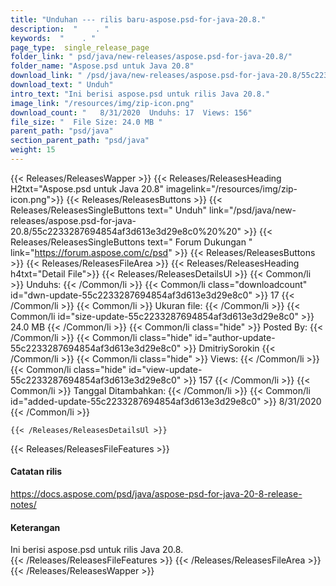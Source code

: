 ```yaml
---
title: "Unduhan --- rilis baru-aspose.psd-for-java-20.8." 
description:  "    . " 
keywords:  "    . " 
page_type:  single_release_page
folder_link: " psd/java/new-releases/aspose.psd-for-java-20.8/"
folder_name: "Aspose.psd untuk Java 20.8"
download_link: " /psd/java/new-releases/aspose.psd-for-java-20.8/55c2233287694854af3d613e3d29e8c0"
download_text: " Unduh"
intro_text: "Ini berisi aspose.psd untuk rilis Java 20.8."
image_link: "/resources/img/zip-icon.png"
download_count: "   8/31/2020  Unduhs: 17  Views: 156"
file_size: "  File Size: 24.0 MB "
parent_path: "psd/java"
section_parent_path: "psd/java"
weight: 15
---
```


{{< Releases/ReleasesWapper >}}
  {{< Releases/ReleasesHeading H2txt="Aspose.psd untuk Java 20.8" imagelink="/resources/img/zip-icon.png">}}
  {{< Releases/ReleasesButtons >}}
    {{< Releases/ReleasesSingleButtons text=" Unduh" link="/psd/java/new-releases/aspose.psd-for-java-20.8/55c2233287694854af3d613e3d29e8c0%20%20" >}}
    {{< Releases/ReleasesSingleButtons text=" Forum Dukungan " link="https://forum.aspose.com/c/psd" >}}
  {{< Releases/ReleasesButtons >}}
  {{< Releases/ReleasesFileArea >}}
    {{< Releases/ReleasesHeading h4txt="Detail File">}}
    {{< Releases/ReleasesDetailsUl >}}
            {{< Common/li  >}} Unduhs: {{< /Common/li >}} 
      {{< Common/li class="downloadcount" id="dwn-update-55c2233287694854af3d613e3d29e8c0" >}} 17 {{< /Common/li >}} 
      {{< Common/li  >}} Ukuran file: {{< /Common/li >}} 
      {{< Common/li id="size-update-55c2233287694854af3d613e3d29e8c0" >}} 24.0 MB {{< /Common/li >}} 
      {{< Common/li  class="hide" >}} Posted By: {{< /Common/li >}} 
      {{< Common/li class="hide" id="author-update-55c2233287694854af3d613e3d29e8c0" >}} DmitriySorokin {{< /Common/li >}} 
      {{< Common/li class="hide"  >}} Views: {{< /Common/li >}} 
      {{< Common/li class="hide" id="view-update-55c2233287694854af3d613e3d29e8c0" >}} 157 {{< /Common/li >}} 
      {{< Common/li  >}} Tanggal Ditambahkan: {{< /Common/li >}} 
      {{< Common/li id="added-update-55c2233287694854af3d613e3d29e8c0" >}} 8/31/2020 {{< /Common/li >}} 

    {{< /Releases/ReleasesDetailsUl >}}

  {{< Releases/ReleasesFileFeatures >}}
      <h4>Catatan rilis</h4><div><a href="https://docs.aspose.com/psd/java/aspose-psd-for-java-20-8-release-notes/">https://docs.aspose.com/psd/java/aspose-psd-for-java-20-8-release-notes/</a></div><h4>Keterangan</h4><div class="HTMLDescription">Ini berisi aspose.psd untuk rilis Java 20.8.</div>
  {{< /Releases/ReleasesFileFeatures >}}
 {{< /Releases/ReleasesFileArea >}}
{{< /Releases/ReleasesWapper >}}


